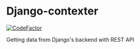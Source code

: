 # Django-contexter

[![CodeFactor](https://www.codefactor.io/repository/github/thets-labs/django_contexter/badge)](https://www.codefactor.io/repository/github/thets-labs/django_contexter)

Getting data from Django's backend with REST API
